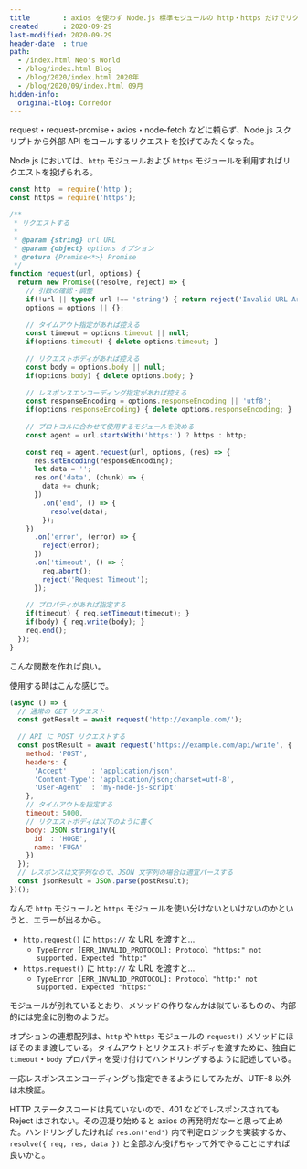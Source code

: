 ```yaml
---
title        : axios を使わず Node.js 標準モジュールの http・https だけでリクエストを投げる
created      : 2020-09-29
last-modified: 2020-09-29
header-date  : true
path:
  - /index.html Neo's World
  - /blog/index.html Blog
  - /blog/2020/index.html 2020年
  - /blog/2020/09/index.html 09月
hidden-info:
  original-blog: Corredor
---
```


request・request-promise・axios・node-fetch などに頼らず、Node.js スクリプトから外部 API をコールするリクエストを投げてみたくなった。

Node.js においては、`http` モジュールおよび `https` モジュールを利用すればリクエストを投げられる。

```javascript
const http  = require('http');
const https = require('https');

/**
 * リクエストする
 * 
 * @param {string} url URL
 * @param {object} options オプション
 * @return {Promise<*>} Promise
 */
function request(url, options) {
  return new Promise((resolve, reject) => {
    // 引数の確認・調整
    if(!url || typeof url !== 'string') { return reject('Invalid URL Argument'); }
    options = options || {};
    
    // タイムアウト指定があれば控える
    const timeout = options.timeout || null;
    if(options.timeout) { delete options.timeout; }
    
    // リクエストボディがあれば控える
    const body = options.body || null;
    if(options.body) { delete options.body; }
    
    // レスポンスエンコーディング指定があれば控える
    const responseEncoding = options.responseEncoding || 'utf8';
    if(options.responseEncoding) { delete options.responseEncoding; }
    
    // プロトコルに合わせて使用するモジュールを決める
    const agent = url.startsWith('https:') ? https : http;
    
    const req = agent.request(url, options, (res) => {
      res.setEncoding(responseEncoding);
      let data = '';
      res.on('data', (chunk) => {
        data += chunk;
      })
        .on('end', () => {
          resolve(data);
        });
    })
      .on('error', (error) => {
        reject(error);
      })
      .on('timeout', () => {
        req.abort();
        reject('Request Timeout');
      });
    
    // プロパティがあれば指定する
    if(timeout) { req.setTimeout(timeout); }
    if(body) { req.write(body); }
    req.end();
  });
}
```

こんな関数を作れば良い。

使用する時はこんな感じで。

```javascript
(async () => {
  // 通常の GET リクエスト
  const getResult = await request('http://example.com/');
  
  // API に POST リクエストする
  const postResult = await request('https://example.com/api/write', {
    method: 'POST',
    headers: {
      'Accept'      : 'application/json',
      'Content-Type': 'application/json;charset=utf-8',
      'User-Agent'  : 'my-node-js-script'
    },
    // タイムアウトを指定する
    timeout: 5000,
    // リクエストボディは以下のように書く
    body: JSON.stringify({
      id  : 'HOGE',
      name: 'FUGA'
    })
  });
  // レスポンスは文字列なので、JSON 文字列の場合は適宜パースする
  const jsonResult = JSON.parse(postResult);
})();
```

なんで `http` モジュールと `https` モジュールを使い分けないといけないのかというと、エラーが出るから。

- `http.request()` に `https://` な URL を渡すと…
  - `TypeError [ERR_INVALID_PROTOCOL]: Protocol "https:" not supported. Expected "http:"`
- `https.request()` に `http://` な URL を渡すと…
  - `TypeError [ERR_INVALID_PROTOCOL]: Protocol "http:" not supported. Expected "https:"`

モジュールが別れているとおり、メソッドの作りなんかは似ているものの、内部的には完全に別物のようだ。

オプションの連想配列は、`http` や `https` モジュールの `request()` メソッドにほぼそのまま渡している。タイムアウトとリクエストボディを渡すために、独自に `timeout`・`body` プロパティを受け付けてハンドリングするように記述している。

一応レスポンスエンコーディングも指定できるようにしてみたが、UTF-8 以外は未検証。

HTTP ステータスコードは見ていないので、401 などでレスポンスされても Reject はされない。その辺凝り始めると axios の再発明だなーと思って止めた。ハンドリングしたければ `res.on('end')` 内で判定ロジックを実装するか、`resolve({ req, res, data })` と全部ぶん投げちゃって外でやることにすれば良いかと。
